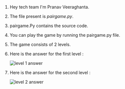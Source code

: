 1. Hey tech team I'm Pranav Veeraghanta.
2. The file present is *pairgame.py*.
3. pairgame.Py contains the source code.
4. You can play the game by running the pairgame.py file.
5. The game consists of 2 levels.
6. Here is the answer for the first level :

   <img src="https://beyondmebtw.com/projects/pairgame/solved1.png" alt="level 1 answer">

7. Here is the answer for the second level :
   
   <img src="https://beyondmebtw.com/projects/pairgame/solved2.png" alt="level 2 answer">
   


